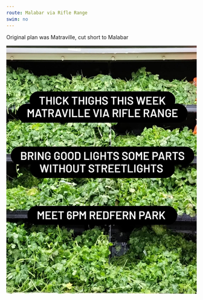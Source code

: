 ```yaml
---
route: Malabar via Rifle Range
swim: no
---
```


Original plan was Matraville, cut short to Malabar

<!-- images will automatically be shown, if put in images/ttt/. must match the date of the ride, in format YYYY-MM-DD. can be jpg or png -->

![](../images/ttt/2025-08-07.jpg)
